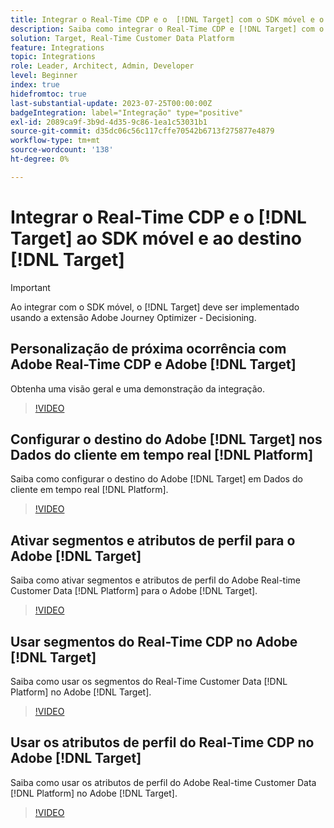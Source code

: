 ```yaml
---
title: Integrar o Real-Time CDP e o  [!DNL Target] com o SDK móvel e o  [!DNL Target] destino
description: Saiba como integrar o Real-Time CDP e [!DNL Target] com o SDK móvel e [!DNL Target] destino.
solution: Target, Real-Time Customer Data Platform
feature: Integrations
topic: Integrations
role: Leader, Architect, Admin, Developer
level: Beginner
index: true
hidefromtoc: true
last-substantial-update: 2023-07-25T00:00:00Z
badgeIntegration: label="Integração" type="positive"
exl-id: 2089ca9f-3b9d-4d35-9c86-1ea1c53031b1
source-git-commit: d35dc06c56c117cffe70542b6713f275877e4879
workflow-type: tm+mt
source-wordcount: '138'
ht-degree: 0%

---
```


# Integrar o Real-Time CDP e o [!DNL Target] ao SDK móvel e ao destino [!DNL Target]

>[!IMPORTANT]
>
>Ao integrar com o SDK móvel, o [!DNL Target] deve ser implementado usando a extensão Adobe Journey Optimizer - Decisioning.

## Personalização de próxima ocorrência com Adobe Real-Time CDP e Adobe [!DNL Target]

Obtenha uma visão geral e uma demonstração da integração.

>[!VIDEO](https://video.tv.adobe.com/v/340091?quality=12&learn=on)


## Configurar o destino do Adobe [!DNL Target] nos Dados do cliente em tempo real [!DNL Platform]

Saiba como configurar o destino do Adobe [!DNL Target] em Dados do cliente em tempo real [!DNL Platform].

>[!VIDEO](https://video.tv.adobe.com/v/3449798/?learn=on&captions=por_br)

## Ativar segmentos e atributos de perfil para o Adobe [!DNL Target]

Saiba como ativar segmentos e atributos de perfil do Adobe Real-time Customer Data [!DNL Platform] para o Adobe [!DNL Target].

>[!VIDEO](https://video.tv.adobe.com/v/3447360/?learn=on&captions=por_br)

## Usar segmentos do Real-Time CDP no Adobe [!DNL Target]

Saiba como usar os segmentos do Real-Time Customer Data [!DNL Platform] no Adobe [!DNL Target].

>[!VIDEO](https://video.tv.adobe.com/v/3446832/?learn=on&captions=por_br)

## Usar os atributos de perfil do Real-Time CDP no Adobe [!DNL Target]

Saiba como usar os atributos de perfil do Adobe Real-time Customer Data [!DNL Platform] no Adobe [!DNL Target].

>[!VIDEO](https://video.tv.adobe.com/v/3451898/?learn=on&captions=por_br)
